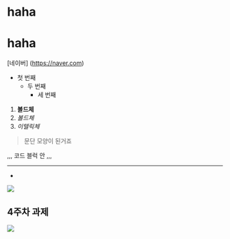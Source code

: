 # haha
# haha
[네이버] (https://naver.com)

- 첫 번째
	-  두 번째
		-   세 번째
	
1. **볼드체**
2. _볼드체_
3. *이텔릭체*

>문단 모양이 된거죠
>

,,,
코드 블럭 안
,,,
***
*
<img width="" height="" src="./png/과제 png"></img>

## 4주차 과제
<img width="" height="" src="./PNG/4주차 과제 PNG"></img>
